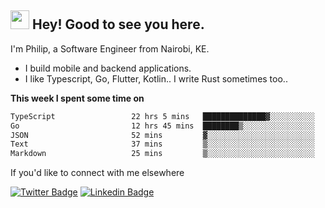 <h2><img src="https://slackmojis.com/emojis/3643-cool-doge/download" width="30"/> Hey! Good to see you here.</h2>

<p>I'm Philip, a Software Engineer from Nairobi, KE. 

- I build mobile and backend applications.
- I like Typescript, Go, Flutter, Kotlin.. I write Rust sometimes too..</p>

**This week I spent some time on**
<!--START_SECTION:waka-->

```txt
TypeScript                 22 hrs 5 mins   ██████████████▓░░░░░░░░░░   58.64 %
Go                         12 hrs 45 mins  ████████▒░░░░░░░░░░░░░░░░   33.89 %
JSON                       52 mins         ▓░░░░░░░░░░░░░░░░░░░░░░░░   02.33 %
Text                       37 mins         ▒░░░░░░░░░░░░░░░░░░░░░░░░   01.64 %
Markdown                   25 mins         ▒░░░░░░░░░░░░░░░░░░░░░░░░   01.12 %
```

<!--END_SECTION:waka-->

If you'd like to connect with me elsewhere

[![Twitter Badge](https://img.shields.io/badge/-Twitter-1ca0f1?style=flat-square&labelColor=1ca0f1&logo=twitter&logoColor=white&link=https://twitter.com/_diogorodrigues)](https://twitter.com/kimathiphil)  [![Linkedin Badge](https://img.shields.io/badge/-LinkedIn-blue?style=flat-square&logo=Linkedin&logoColor=white&link=https://www.linkedin.com/in/philip-kimathi-2604a9114/)](https://www.linkedin.com/in/philip-kimathi-2604a9114/)
